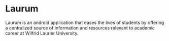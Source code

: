 # Laurum

Laurum is an android application that eases the lives of students by offering a centralized source of information and resources relevant to academic career at Wilfrid Laurier University.
